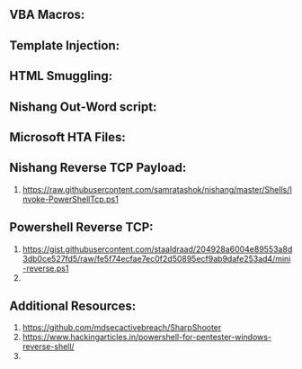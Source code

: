 ## VBA Macros:  


## Template Injection:  


## HTML Smuggling:  


## Nishang Out-Word script:  


## Microsoft HTA Files:  


## Nishang Reverse TCP Payload:  
1. https://raw.githubusercontent.com/samratashok/nishang/master/Shells/Invoke-PowerShellTcp.ps1  


## Powershell Reverse TCP:  
1. https://gist.githubusercontent.com/staaldraad/204928a6004e89553a8d3db0ce527fd5/raw/fe5f74ecfae7ec0f2d50895ecf9ab9dafe253ad4/mini-reverse.ps1  
2. 


## Additional Resources:  
1. https://github.com/mdsecactivebreach/SharpShooter  
2. https://www.hackingarticles.in/powershell-for-pentester-windows-reverse-shell/  
3. 
